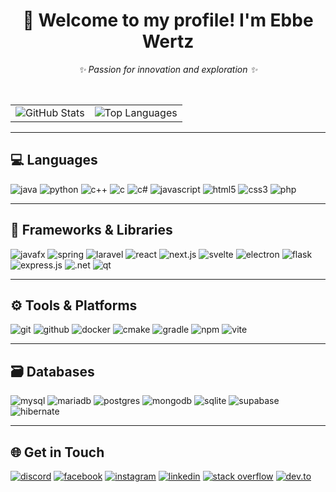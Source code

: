 <h1 align="center">
  👋 Welcome to my profile! I'm Ebbe Wertz
</h1>

<p align="center"><em>✨ Passion for innovation and exploration ✨</em></p>

<br/>

<table>
  <tr>
    <td>
      <img src="https://github-readme-stats.vercel.app/api?username=EbbeWertz&include_all_commits=true&count_private=true&show_icons=true&line_height=20&title_color=2B5BBD&icon_color=1124BB&text_color=A1A1A1&bg_color=0,000000,130F40" alt="GitHub Stats"/>
    </td>
    <td>
      <img src="https://github-readme-stats.vercel.app/api/top-langs?username=EbbeWertz&show_icons=true&locale=en&layout=compact&theme=chartreuse-dark" alt="Top Languages"/>
    </td>
  </tr>
</table>

---

## 💻 Languages

![java](https://img.shields.io/badge/java-0B1120?style=for-the-badge&logo=openjdk&logoColor=white)
![python](https://img.shields.io/badge/python-0C1735?style=flat&logo=python&logoColor=white)
![c++](https://img.shields.io/badge/c++-0F2165?style=flat-square&logo=c%2B%2B&logoColor=white)
![c](https://img.shields.io/badge/c-132A8E?style=plastic&logo=c&logoColor=white)
![c#](https://img.shields.io/badge/c%23-1C3CA8?style=for-the-badge&logo=csharp&logoColor=white)
![javascript](https://img.shields.io/badge/javascript-1E40AF?style=for-the-badge&logo=javascript&logoColor=white)
![html5](https://img.shields.io/badge/html5-1D4ED8?style=for-the-badge&logo=html5&logoColor=white)
![css3](https://img.shields.io/badge/css3-2563EB?style=for-the-badge&logo=css3&logoColor=white)
![php](https://img.shields.io/badge/php-3B82F6?style=for-the-badge&logo=php&logoColor=white)

---

## 🧰 Frameworks & Libraries

![javafx](https://img.shields.io/badge/javafx-052E16?style=for-the-badge&logo=java&logoColor=white)
![spring](https://img.shields.io/badge/spring-064E3B?style=for-the-badge&logo=spring&logoColor=white)
![laravel](https://img.shields.io/badge/laravel-065F46?style=for-the-badge&logo=laravel&logoColor=white)
![react](https://img.shields.io/badge/react-047857?style=for-the-badge&logo=react&logoColor=white)
![next.js](https://img.shields.io/badge/next.js-0F766E?style=for-the-badge&logo=next.js&logoColor=white)
![svelte](https://img.shields.io/badge/svelte-115E59?style=for-the-badge&logo=svelte&logoColor=white)
![electron](https://img.shields.io/badge/electron-134E4A?style=for-the-badge&logo=electron&logoColor=white)
![flask](https://img.shields.io/badge/flask-14532D?style=for-the-badge&logo=flask&logoColor=white)
![express.js](https://img.shields.io/badge/express.js-166534?style=for-the-badge&logo=express&logoColor=white)
![.net](https://img.shields.io/badge/.net-15803D?style=for-the-badge&logo=dotnet&logoColor=white)
![qt](https://img.shields.io/badge/qt-16A34A?style=for-the-badge&logo=qt&logoColor=white)

---

## ⚙️ Tools & Platforms

![git](https://img.shields.io/badge/git-052E16?style=for-the-badge&logo=git&logoColor=white)
![github](https://img.shields.io/badge/github-064E3B?style=for-the-badge&logo=github&logoColor=white)
![docker](https://img.shields.io/badge/docker-065F46?style=for-the-badge&logo=docker&logoColor=white)
![cmake](https://img.shields.io/badge/cmake-047857?style=for-the-badge&logo=cmake&logoColor=white)
![gradle](https://img.shields.io/badge/gradle-0F766E?style=for-the-badge&logo=gradle&logoColor=white)
![npm](https://img.shields.io/badge/npm-115E59?style=for-the-badge&logo=npm&logoColor=white)
![vite](https://img.shields.io/badge/vite-134E4A?style=for-the-badge&logo=vite&logoColor=white)

---

## 🗃️ Databases

![mysql](https://img.shields.io/badge/mysql-052E16?style=for-the-badge&logo=mysql&logoColor=white)
![mariadb](https://img.shields.io/badge/mariadb-064E3B?style=for-the-badge&logo=mariadb&logoColor=white)
![postgres](https://img.shields.io/badge/postgres-065F46?style=for-the-badge&logo=postgresql&logoColor=white)
![mongodb](https://img.shields.io/badge/mongodb-047857?style=for-the-badge&logo=mongodb&logoColor=white)
![sqlite](https://img.shields.io/badge/sqlite-0F766E?style=for-the-badge&logo=sqlite&logoColor=white)
![supabase](https://img.shields.io/badge/supabase-115E59?style=for-the-badge&logo=supabase&logoColor=white)
![hibernate](https://img.shields.io/badge/hibernate-134E4A?style=for-the-badge&logo=hibernate&logoColor=white)

---

## 🌐 Get in Touch

[![discord](https://img.shields.io/badge/discord-0F172A?style=for-the-badge&logo=discord&logoColor=white)](https://discord.com/users/ebbe4356)
[![facebook](https://img.shields.io/badge/facebook-1E293B?style=for-the-badge&logo=facebook&logoColor=white)](https://www.facebook.com/ebbe.wertz)
[![instagram](https://img.shields.io/badge/instagram-334155?style=for-the-badge&logo=instagram&logoColor=white)](https://www.instagram.com/ebbe_w8/)
[![linkedin](https://img.shields.io/badge/linkedin-475569?style=for-the-badge&logo=linkedin&logoColor=white)](https://www.linkedin.com/in/ebbe-wertz-a882b8235/)
[![stack overflow](https://img.shields.io/badge/stack%20overflow-64748B?style=for-the-badge&logo=stackoverflow&logoColor=white)](https://stackoverflow.com/users/25193993/ebbe-wertz)
[![dev.to](https://img.shields.io/badge/dev.to-94A3B8?style=for-the-badge&logo=dev.to&logoColor=black)](https://dev.to/ebbewertz)
